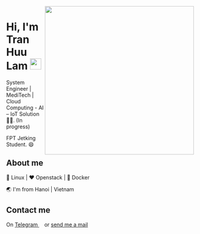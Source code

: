 <img align="right" width="400" height="400" src="https://i.imgur.com/OBLW7Ci.png">


# Hi, I'm Tran Huu Lam <img width="30" height="30" src="https://media.giphy.com/media/LmNwrBhejkK9EFP504/giphy.gif">


System Engineer | MediTech | Cloud Computing - AI – IoT Solution   👨‍💻. (In progress)

FPT Jetking Student. :smile:

## About me 

:penguin: Linux  | :heart: Openstack | :whale: Docker

:earth_asia: I'm from Hanoi | Vietnam


## Contact me
On [Telegram <img width="10" height="10" src="https://i.imgur.com/SQttFMf.png">](https://t.me/lamth) or [send me a mail](mailto:tranhuulam199@gmail.com)



